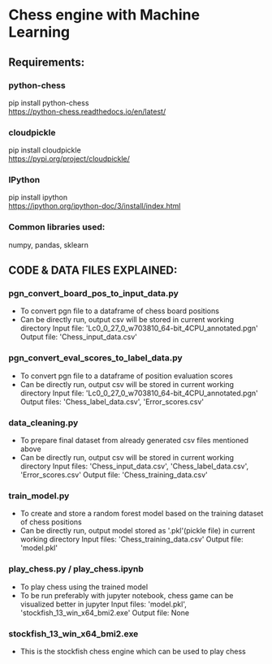 # Chess engine with Machine Learning


## Requirements:  
  
### python-chess  
pip install python-chess  
https://python-chess.readthedocs.io/en/latest/  
  
### cloudpickle  
pip install cloudpickle  
https://pypi.org/project/cloudpickle/  
  
### IPython  
pip install ipython  
https://ipython.org/ipython-doc/3/install/index.html  
  
### Common libraries used:  
numpy, pandas, sklearn  
  
  
## CODE & DATA FILES EXPLAINED:
  
### pgn_convert_board_pos_to_input_data.py
- To convert pgn file to a dataframe of chess board positions
- Can be directly run, output csv will be stored in current working directory
Input file: 'Lc0_0_27_0_w703810_64-bit_4CPU_annotated.pgn'
Output file: 'Chess_input_data.csv' 

### pgn_convert_eval_scores_to_label_data.py
- To convert pgn file to a dataframe of position evaluation scores
- Can be directly run, output csv will be stored in current working directory
Input file: 'Lc0_0_27_0_w703810_64-bit_4CPU_annotated.pgn'
Output files: 'Chess_label_data.csv', 'Error_scores.csv'

### data_cleaning.py
- To prepare final dataset from already generated csv files mentioned above
- Can be directly run, output csv will be stored in current working directory
Input files: 'Chess_input_data.csv', 'Chess_label_data.csv', 'Error_scores.csv'
Output file: 'Chess_training_data.csv' 

### train_model.py
- To create and store a random forest model based on the training dataset of chess positions 
- Can be directly run, output model stored as '.pkl'(pickle file) in current working directory
Input files: 'Chess_training_data.csv'
Output file: 'model.pkl' 

### play_chess.py / play_chess.ipynb
- To play chess using the trained model
- To be run preferably with jupyter notebook, chess game can be visualized better in jupyter
Input files: 'model.pkl', 'stockfish_13_win_x64_bmi2.exe'
Output file: None

### stockfish_13_win_x64_bmi2.exe
- This is the stockfish chess engine which can be used to play chess

